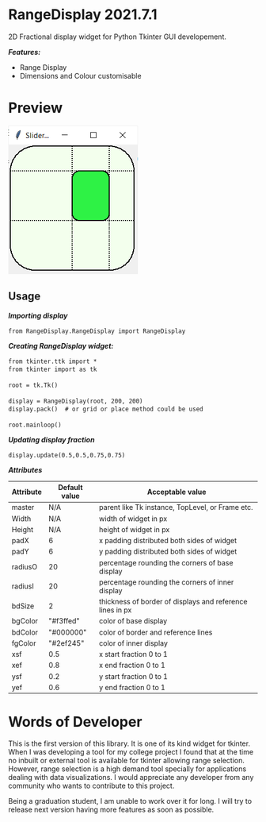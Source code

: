 # RangeDisplay 2021.7.1

2D Fractional display widget for Python Tkinter GUI developement.

***Features:***
+ Range Display
+ Dimensions and Colour customisable

# Preview
[![N|Solid](https://github.com/harshvinay752/RangeDisplay/blob/main/plot.PNG?raw=true)](https://github.com/harshvinay752/RangeDisplay/)

## Usage

***Importing display***
```
from RangeDisplay.RangeDisplay import RangeDisplay
```

***Creating RangeDisplay widget:***
```
from tkinter.ttk import *
from tkinter import as tk
 
root = tk.Tk()
 
display = RangeDisplay(root, 200, 200)
display.pack()  # or grid or place method could be used

root.mainloop()
```

***Updating display fraction***
``` 
display.update(0.5,0.5,0.75,0.75)
```
***Attributes***

|Attribute|Default value|Acceptable value|
|--|--|--|
|master| N/A | parent like Tk instance, TopLevel, or Frame etc.|
|Width| N/A | width of widget in px |
|Height| N/A | height of widget in px |
|padX | 6 | x padding distributed both sides of widget|
|padY | 6 | y padding distributed both sides of widget|
|radiusO | 20 | percentage rounding the corners of base display|
|radiusI | 20 | percentage rounding the corners of inner display|
|bdSize | 2 | thickness of border of displays and reference lines in px|
|bgColor | "#f3ffed" |color of base display|
|bdColor | "#000000" |color of border and reference lines|
|fgColor | "#2ef245" |color of inner display|
|xsf | 0.5 | x start fraction 0 to 1|
|xef | 0.8 | x end fraction 0 to 1|
|ysf | 0.2 | y start fraction 0 to 1|
|yef | 0.6 | y end fraction 0 to 1|


# Words of Developer

This is the first version of this library. It is one of its kind widget for tkinter. When I was developing a tool for my college project I found that at the time no inbuilt or external tool is available for tkinter allowing range selection. However, range selection is a high demand tool specially for applications dealing with data visualizations. I would appreciate any developer from any community who wants to contribute to this project.

Being a graduation student, I am unable to work over it for long. I will try to release next version having more features as soon as possible.



